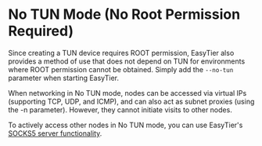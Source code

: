 # No TUN Mode (No Root Permission Required)

Since creating a TUN device requires ROOT permission, EasyTier also provides a method of use that does not depend on TUN for environments where ROOT permission cannot be obtained. Simply add the `--no-tun` parameter when starting EasyTier.

When networking in No TUN mode, nodes can be accessed via virtual IPs (supporting TCP, UDP, and ICMP), and can also act as subnet proxies (using the -n parameter). However, they cannot initiate visits to other nodes.

To actively access other nodes in No TUN mode, you can use EasyTier's [SOCKS5 server functionality](/en/guide/network/socks5).
